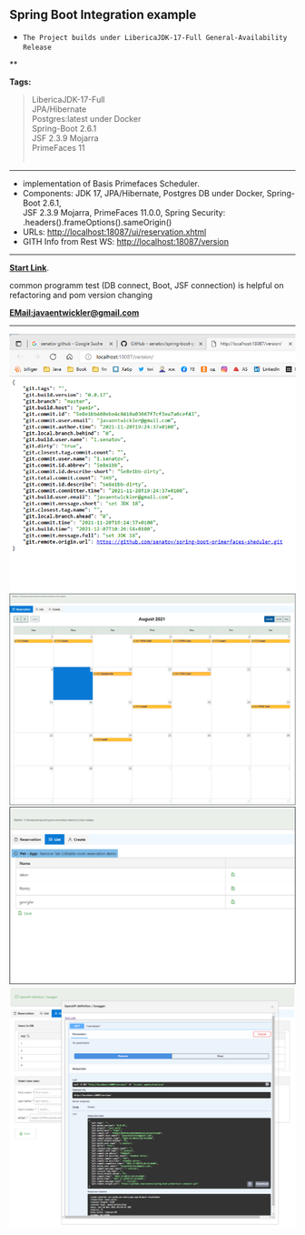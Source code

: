 ## Spring Boot Integration example

- `The Project builds under LibericaJDK-17-Full General-Availability Release`

**

**Tags:**
> LibericaJDK-17-Full<br>
> JPA/Hibernate <br>
> Postgres:latest under Docker<br>
> Spring-Boot 2.6.1<br>
> JSF 2.3.9 Mojarra <br>
> PrimeFaces 11
> </br>
> </br>

---

- implementation of Basis Primefaces Scheduler.
- Components: JDK 17, JPA/Hibernate, Postgres DB under Docker, Spring-Boot 2.6.1, <br> JSF 2.3.9 Mojarra, PrimeFaces 11.0.0, Spring Security: .headers().frameOptions().sameOrigin()
- URLs: [http://localhost:18087/ui/reservation.xhtml](http://localhost:18087/ui/reservation.xhtml)
- GITH Info from Rest WS: [http://localhost:18087/version](http://localhost:18087/version)

---

**[Start Link](http://localhost:18087/ui/reservation.xhtml)**.

common programm test (DB connect, Boot, JSF connection) is helpful on <br>
refactoring and pom version changing

**[EMail:javaentwickler@gmail.com](mailto://javaentwickler@gmail.com)**

---
![image1](doc/version_sshot.png "current version of app")
![image1](doc/reservation.png "Image #1")
![image1](doc/list.png "Image #2")
![image1](doc/cewate.png "Image #3")
